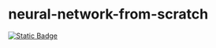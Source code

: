 # neural-network-from-scratch
[![Static Badge](https://img.shields.io/badge/McDonald's-DB0008?logo=mcdonalds)](https://www.mcdonalds.com/us/en-us.html)

